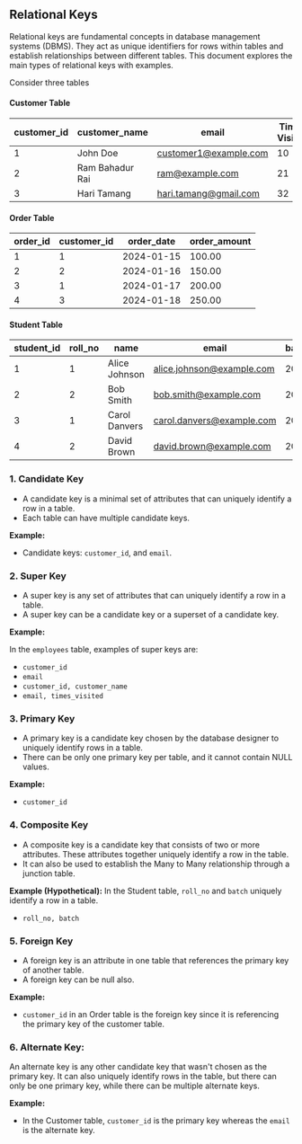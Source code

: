 ## Relational Keys
Relational keys are fundamental concepts in database management systems (DBMS). They act as unique identifiers for rows within tables and establish relationships between different tables. This document explores the main types of relational keys with examples.

Consider three tables

#### Customer Table
| customer_id | customer_name    | email                  | Times Visited  |
|-------------|------------------|------------------------|----------------|
| 1           | John Doe         | customer1@example.com  | 10             |
| 2           | Ram Bahadur Rai  | ram@example.com        | 21             |
| 3           | Hari Tamang      | hari.tamang@gmail.com  | 32             |

#### Order Table
| order_id | customer_id | order_date  | order_amount |
|----------|-------------|-------------|--------------|
| 1        | 1           | 2024-01-15  | 100.00       |
| 2        | 2           | 2024-01-16  | 150.00       |
| 3        | 1           | 2024-01-17  | 200.00       |
| 4        | 3           | 2024-01-18  | 250.00       |

#### Student Table
|student_id | roll_no | name           | email                    | batch |
|-----------|---------|----------------|--------------------------|-------|
|          1| 1       | Alice Johnson  | alice.johnson@example.com| 2023  |
|          2| 2       | Bob Smith      | bob.smith@example.com    | 2023  |
|          3| 1       | Carol Danvers  | carol.danvers@example.com| 2024  |
|          4| 2       | David Brown    | david.brown@example.com  | 2024  |


### 1. Candidate Key
- A candidate key is a minimal set of attributes that can uniquely identify a row in a table. 
- Each table can have multiple candidate keys.

**Example:**

- Candidate keys: `customer_id`, and `email`.

### 2. Super Key
- A super key is any set of attributes that can uniquely identify a row in a table. 
- A super key can be a candidate key or a superset of a candidate key.

**Example:**

In the `employees` table, examples of super keys are:
- `customer_id`
- `email`
- `customer_id, customer_name`
- `email, times_visited`

### 3. Primary Key
- A primary key is a candidate key chosen by the database designer to uniquely identify rows in a table. 
- There can be only one primary key per table, and it cannot contain NULL values.

**Example:**
- `customer_id`


### 4. Composite Key
- A composite key is a candidate key that consists of two or more attributes. These attributes together uniquely identify a row in the table.
- It can also be used to establish the Many to Many relationship through a junction table.

**Example (Hypothetical):**
In the Student table, `roll_no` and `batch` uniquely identify a row in a table. 
- `roll_no, batch` 

### 5. Foreign Key
- A foreign key is an attribute in one table that references the primary key of another table. 
- A foreign key can be null also. 

**Example:**
- `customer_id` in an Order table is the foreign key since it is referencing the primary key of the customer table. 


### 6. Alternate Key: 
An alternate key is any other candidate key that wasn't chosen as the primary key. It can also uniquely identify rows in the table, but there can only be one primary key, while there can be multiple alternate keys.

**Example:**
- In the Customer table, `customer_id` is the primary key whereas the `email` is the alternate key. 